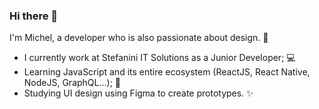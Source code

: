 ### Hi there 👋

I'm Michel, a developer who is also passionate about design. 💖

- I currently work at Stefanini IT Solutions as a Junior Developer; 💻
- Learning JavaScript and its entire ecosystem (ReactJS, React Native, NodeJS, GraphQL...); 🚀
- Studying UI design using Figma to create prototypes. ✨